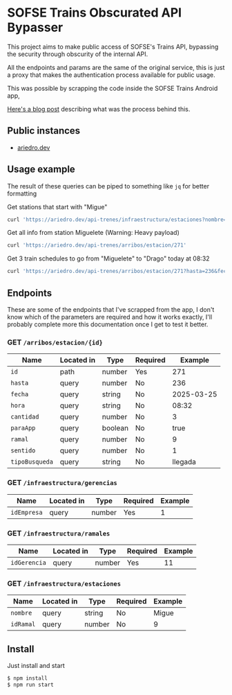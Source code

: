 # SOFSE Trains Obscurated API Bypasser

This project aims to make public access of SOFSE's Trains API,
bypassing the security through obscurity of the internal API.

All the endpoints and params are the same of the original service,
this is just a proxy that makes the authentication process available for public usage.

This was possible by scrapping the code inside the SOFSE Trains Android app,

[Here's a blog post](https://ariedro.dev/3-hack-trains-api/) describing what was the process behind this.

## Public instances

- [ariedro.dev](https://ariedro.dev/api-trenes)

## Usage example

The result of these queries can be piped to something like `jq` for better formatting

Get stations that start with "Migue"

```sh
curl 'https://ariedro.dev/api-trenes/infraestructura/estaciones?nombre=Migue'
```

Get all info from station Miguelete (Warning: Heavy payload)

```sh
curl 'https://ariedro.dev/api-trenes/arribos/estacion/271'
```

Get 3 train schedules to go from "Miguelete" to "Drago" today at 08:32

```sh
curl 'https://ariedro.dev/api-trenes/arribos/estacion/271?hasta=236&fecha=2025-03-25&hora=08:32&cantidad=3'
```

## Endpoints

These are some of the endpoints that I've scrapped from the app,
I don't know which of the parameters are required and how it works exactly,
I'll probably complete more this documentation once I get to test it better.

### GET `/arribos/estacion/{id}`

| Name           | Located in | Type    | Required | Example    |
| -------------- | ---------- | ------- | -------- | ---------- |
| `id`           | path       | number  | Yes      | 271        |
| `hasta`        | query      | number  | No       | 236        |
| `fecha`        | query      | string  | No       | 2025-03-25 |
| `hora`         | query      | string  | No       | 08:32      |
| `cantidad`     | query      | number  | No       | 3          |
| `paraApp `     | query      | boolean | No       | true       |
| `ramal`        | query      | number  | No       | 9          |
| `sentido`      | query      | number  | No       | 1          |
| `tipoBusqueda` | query      | string  | No       | llegada    |

### GET `/infraestructura/gerencias`

| Name        | Located in | Type   | Required | Example |
| ----------- | ---------- | ------ | -------- | ------- |
| `idEmpresa` | query      | number | Yes      | 1       |

### GET `/infraestructura/ramales`

| Name         | Located in | Type   | Required | Example |
| ------------ | ---------- | ------ | -------- | ------- |
| `idGerencia` | query      | number | Yes      | 11      |

### GET `/infraestructura/estaciones`

| Name      | Located in | Type   | Required | Example |
| --------- | ---------- | ------ | -------- | ------- |
| `nombre`  | query      | string | No       | Migue   |
| `idRamal` | query      | number | No       | 9       |

## Install

Just install and start

```sh
$ npm install
$ npm run start
```
